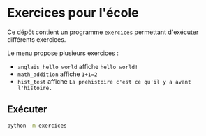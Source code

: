 # Exercices pour l'école

Ce dépôt contient un programme `exercices` permettant d'exécuter différents exercices.

Le menu propose plusieurs exercices :
- `anglais_hello_world` affiche `hello world!`
- `math_addition` affiche `1+1=2`
- `hist_test` affiche `La préhistoire c'est ce qu'il y a avant l'histoire.`

## Exécuter

```bash
python -m exercices
```
